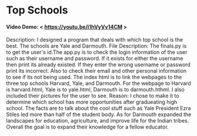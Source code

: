 # Top Schools
#### Video Demo:  < https://youtu.be/i1hVyVv14CM >
 Description: I designed a program that deals with which top school is the best.
The schools are Yale and Darmouth.
File Description:
    The finals.py is to get the user's id.The app.py is to check the login information of the user such as their
username and password. If it exists for either the username then print
its already existed. If they enter the wrong username or password print
its incorrect. Also to check their email and other personal information
to see if its not being used. The index html is to link the webpages to the
three top schools Harvard, Yale, and Darmouth. For the webpage to Harvard
is harvard.html, Yale is to yale.html, Darmouth is to darmouth.hthml.
I also included their pictures for the user to see.
Reason:
    I chose to make it to determine which school has more opportunities after
 gradueating high school. The facts are to talk about the cool stuff such as
 Yale President Ezra Stiles led more than half of the student body.
 As for Darmouth expanded the landscapes for education,
agriculture, and improve life for the Indian tribes.
 Overall the goal is to expand their knowledge for a
 fellow educator.